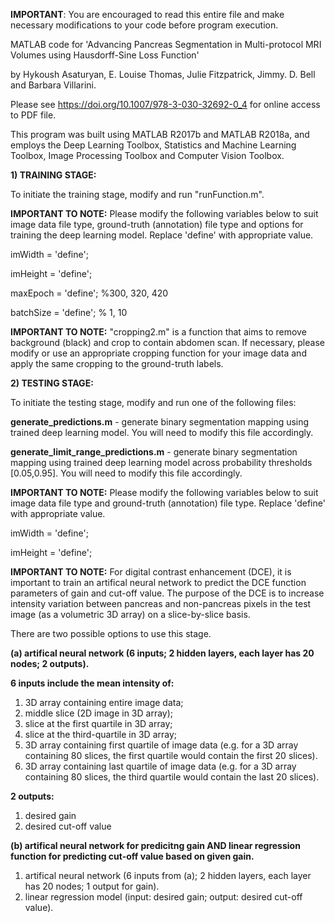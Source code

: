 **IMPORTANT**: You are encouraged to read this entire file and make necessary modifications to your code before program execution.

MATLAB code for 'Advancing Pancreas Segmentation in Multi-protocol MRI Volumes using Hausdorff-Sine Loss Function'

by Hykoush Asaturyan, E. Louise Thomas, Julie Fitzpatrick, Jimmy. D. Bell and Barbara Villarini.

Please see https://doi.org/10.1007/978-3-030-32692-0_4 for online access to PDF file.

This program was built using MATLAB R2017b and MATLAB R2018a, and employs the Deep Learning Toolbox, Statistics and Machine Learning Toolbox, Image Processing Toolbox and Computer Vision Toolbox.

**1) TRAINING STAGE:**

To initiate the training stage, modify and run "runFunction.m".

**IMPORTANT TO NOTE:**  Please modify the following variables below to suit image data file type, ground-truth (annotation) file type and options for training the deep learning model. Replace 'define' with appropriate value.

imWidth = 'define';

imHeight = 'define';

maxEpoch = 'define';  %300, 320, 420

batchSize = 'define'; % 1, 10

**IMPORTANT TO NOTE:** "cropping2.m" is a function that aims to remove background (black) and crop to contain abdomen scan. If necessary, please modify or use an appropriate cropping function for your image data and apply the same cropping to the ground-truth labels.

**2) TESTING STAGE:**

To initiate the testing stage, modify and run one of the following files:

**generate_predictions.m** -  generate binary segmentation mapping using trained deep learning model. You will need to modify this file accordingly.

**generate_limit_range_predictions.m** -  generate binary segmentation mapping using trained deep learning model across probability thresholds [0.05,0.95]. You will need to modify this file accordingly.

**IMPORTANT TO NOTE:** Please modify the following variables below to suit image data file type and ground-truth (annotation) file type. Replace 'define' with appropriate value.

imWidth = 'define';

imHeight = 'define';

**IMPORTANT TO NOTE:** For digital contrast enhancement (DCE), it is important to train an artifical neural network to predict the DCE function parameters of gain and cut-off value. The purpose of the DCE is to increase intensity variation between pancreas and non-pancreas pixels in the test image (as a volumetric 3D array) on a slice-by-slice basis.

There are two possible options to use this stage.

**(a) artifical neural network (6 inputs; 2 hidden layers, each layer has 20 nodes; 2 outputs).**

**6 inputs include the mean intensity of:**
1) 3D array containing entire image data;
2) middle slice (2D image in 3D array); 
3) slice at the first quartile in 3D array;
4) slice at the third-quartile in 3D array;
5) 3D array containing first quartile of image data (e.g. for a 3D array containing 80 slices, the first quartile would contain the first 20 slices).
6) 3D array containing last quartile of image data (e.g. for a 3D array containing 80 slices, the third quartile would contain the last 20 slices).

**2 outputs:**
1) desired gain
2) desired cut-off value

**(b) artifical neural network for predicitng gain AND  linear regression function for predicting cut-off value based on given gain.**

1) artifical neural network (6 inputs from (a); 2 hidden layers, each layer has 20 nodes; 1 output for gain).
2) linear regression model (input: desired gain; output: desired cut-off value).




